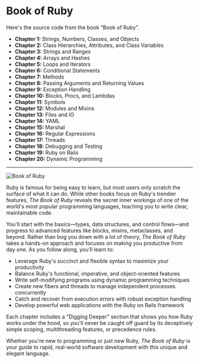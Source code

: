 # Book of Ruby

Here's the source code from the book “Book of Ruby”.

* __Chapter 1:__ Strings, Numbers, Classes, and Objects
* __Chapter 2:__ Class Hierarchies, Attributes, and Class Variables
* __Chapter 3:__ Strings and Ranges
* __Chapter 4:__ Arrays and Hashes
* __Chapter 5:__ Loops and Iterators
* __Chapter 6:__ Conditional Statements
* __Chapter 7:__ Methods
* __Chapter 8:__ Passing Arguments and Returning Values
* __Chapter 9:__ Exception Handling
* __Chapter 10:__ Blocks, Procs, and Lambdas
* __Chapter 11:__ Symbols
* __Chapter 12:__ Modules and Mixins
* __Chapter 13:__ Files and IO
* __Chapter 14:__ YAML
* __Chapter 15:__ Marshal
* __Chapter 16:__ Regular Expressions
* __Chapter 17:__ Threads
* __Chapter 18:__ Debugging and Testing
* __Chapter 19:__ Ruby on Rails
* __Chapter 20:__ Dynamic Programming

---

![Book of Ruby](http://www.nostarch.com/sites/default/files/imagecache/product_main_page/ruby_frontcvr.png)

Ruby is famous for being easy to learn, but most users only scratch the surface of what it can do. While other books focus on Ruby's trendier features, _The Book of Ruby_ reveals the secret inner workings of one of the world's most popular programming languages, teaching you to write clear, maintainable code.

You'll start with the basics—types, data structures, and control flows—and progress to advanced features like blocks, mixins, metaclasses, and beyond. Rather than bog you down with a lot of theory, _The Book of Ruby_ takes a hands-on approach and focuses on making you productive from day one. As you follow along, you’ll learn to:

* Leverage Ruby's succinct and flexible syntax to maximize your productivity
* Balance Ruby's functional, imperative, and object-oriented features
* Write self-modifying programs using dynamic programming techniques
* Create new fibers and threads to manage independent processes concurrently
* Catch and recover from execution errors with robust exception handling
* Develop powerful web applications with the Ruby on Rails framework

Each chapter includes a "Digging Deeper" section that shows you how Ruby works under the hood, so you'll never be caught off guard by its deceptively simple scoping, multithreading features, or precedence rules.

Whether you're new to programming or just new Ruby, _The Book of Ruby_ is your guide to rapid, real-world software development with this unique and elegant language.
